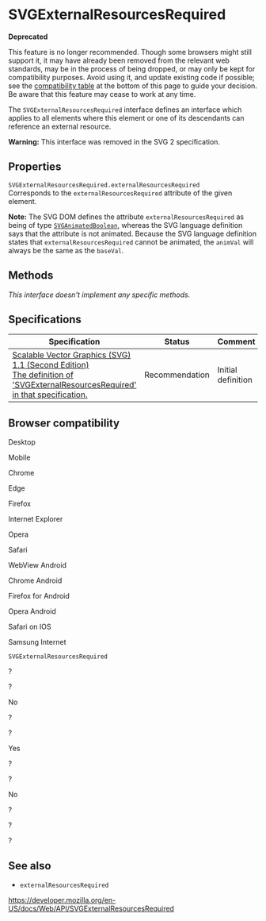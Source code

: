 SVGExternalResourcesRequired
============================

**Deprecated**

This feature is no longer recommended. Though some browsers might still support it, it may have already been removed from the relevant web standards, may be in the process of being dropped, or may only be kept for compatibility purposes. Avoid using it, and update existing code if possible; see the [compatibility table](#browser_compatibility) at the bottom of this page to guide your decision. Be aware that this feature may cease to work at any time.

The `SVGExternalResourcesRequired` interface defines an interface which applies to all elements where this element or one of its descendants can reference an external resource.

**Warning:** This interface was removed in the SVG 2 specification.

Properties
----------

<span class="page-not-created">`SVGExternalResourcesRequired.externalResourcesRequired`</span>  
Corresponds to the `externalResourcesRequired` attribute of the given element.

**Note:** The SVG DOM defines the attribute `externalResourcesRequired` as being of type [`SVGAnimatedBoolean`](svganimatedboolean), whereas the SVG language definition says that the attribute is not animated. Because the SVG language definition states that `externalResourcesRequired` cannot be animated, the `animVal` will always be the same as the `baseVal`.

Methods
-------

*This interface doesn't implement any specific methods.*

Specifications
--------------

<table><thead><tr class="header"><th>Specification</th><th>Status</th><th>Comment</th></tr></thead><tbody><tr class="odd"><td><a href="https://www.w3.org/TR/SVG11/types.html#InterfaceSVGExternalResourcesRequired">Scalable Vector Graphics (SVG) 1.1 (Second Edition)<br />
<span class="small">The definition of 'SVGExternalResourcesRequired' in that specification.</span></a></td><td><span class="spec-rec">Recommendation</span></td><td>Initial definition</td></tr></tbody></table>

Browser compatibility
---------------------

Desktop

Mobile

Chrome

Edge

Firefox

Internet Explorer

Opera

Safari

WebView Android

Chrome Android

Firefox for Android

Opera Android

Safari on IOS

Samsung Internet

`SVGExternalResourcesRequired`

?

?

No

?

?

Yes

?

?

No

?

?

?

See also
--------

-   `externalResourcesRequired`

<a href="https://developer.mozilla.org/en-US/docs/Web/API/SVGExternalResourcesRequired" class="_attribution-link">https://developer.mozilla.org/en-US/docs/Web/API/SVGExternalResourcesRequired</a>
